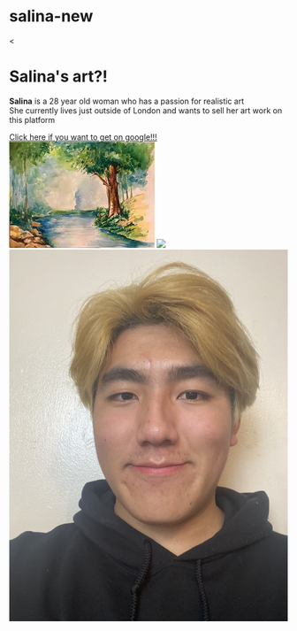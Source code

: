 # salina-new
  <!DOCTYPE html>
<<!DOCTYPE html>
<html>
<head>
    <title>Test page!</title>

<body>
<html>

<h1>Salina's art?!</h1>
<p> <b>Salina</b> is a 28 year old woman who has a passion for realistic art <br>
She currently lives just outside of London and wants to sell her art work on this platform</p>
<a href="https://google.com" target="_blank" title="Let's go to google!!!">Click here if you want to get on google!!!</a>
<img src="img/art.jpeg">
<img src="https://icatcare.org/app/uploads/2018/07/Thinking-of-getting-a-cat.png">
<img src="img/yug1.JPG">

</html>
</body>

